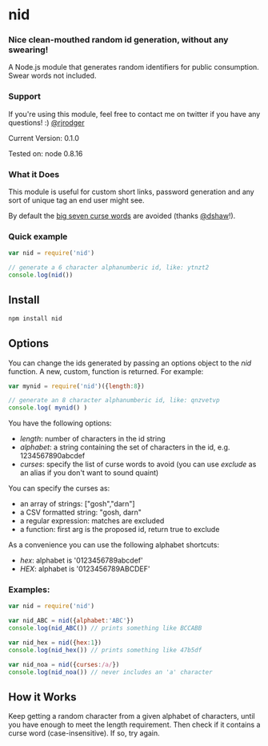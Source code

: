 # nid

### Nice clean-mouthed random id generation, without any swearing!

A Node.js module that generates random identifiers for public consumption. Swear words not included.

### Support

If you're using this module, feel free to contact me on twitter if you have any questions! :) [@rjrodger](http://twitter.com/rjrodger)

Current Version: 0.1.0

Tested on: node 0.8.16


### What it Does

This module is useful for custom short links, password generation and
any sort of unique tag an end user might see. 

By default the [big seven curse words](http://en.wikipedia.org/wiki/Seven_dirty_words) are avoided
(thanks [@dshaw](http://twitter.com/dshaw)!).


### Quick example

```JavaScript
var nid = require('nid')

// generate a 6 character alphanumberic id, like: ytnzt2
console.log(nid())

```


## Install

```sh
npm install nid
```


## Options

You can change the ids generated by passing an options object to the
_nid_ function. A new, custom, function is returned. For example:

```JavaScript
var mynid = require('nid')({length:8})

// generate an 8 character alphanumberic id, like: qnzvetvp
console.log( mynid() )
```

You have the following options:

   * _length_: number of characters in the id string
   * _alphabet_: a string containing the set of characters in the id, e.g. 1234567890abcdef
   * _curses_: specify the list of curse words to avoid (you can use _exclude_ as an alias if you don't want to sound quaint)

You can specify the curses as:

   * an array of strings: ["gosh","darn"]
   * a CSV formatted string: "gosh, darn"
   * a regular expression: matches are excluded
   * a function: first arg is the proposed id, return true to exclude

As a convenience you can use the following alphabet shortcuts:

   * _hex_: alphabet is '0123456789abcdef'
   * _HEX_: alphabet is '0123456789ABCDEF'

### Examples:

```JavaScript
var nid = require('nid')

var nid_ABC = nid({alphabet:'ABC'})
console.log(nid_ABC()) // prints something like BCCABB

var nid_hex = nid({hex:1})
console.log(nid_hex()) // prints something like 47b5df

var nid_noa = nid({curses:/a/})
console.log(nid_noa()) // never includes an 'a' character
```

## How it Works

Keep getting a random character from a given alphabet of characters,
until you have enough to meet the length requirement. Then check if it
contains a curse word (case-insensitive). If so, try again.



